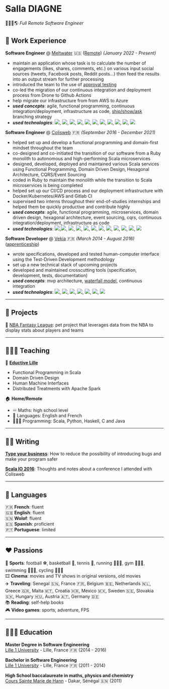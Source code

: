 # Salla DIAGNE

🧑🏾‍💻🌎 _Full Remote Software Engineer_

## 💼 Work Experience

**Software Engineer** @ [Meltwater](https://www.meltwater.com/) 🇺🇸 (<u>Remote</u>) _(January 2022 - Present)_

- maintain an application whose task is to calculate the number of engagements (likes, shares, comments, etc.) on various input social sources (tweets, Facebook posts, Reddit posts...) then feed the results into an output stream for further processing
- introduced the team to the use of [approval testing](https://approvaltests.com/)
- co-led the migration of our continuous integration and deployment process from Drone to Github Actions
- help migrate our infrastructure from from AWS to Azure
- **_used concepts_**: agile, functional programming, continuous integration/deployment, infrastructure as code, [ship/show/ask](https://martinfowler.com/articles/ship-show-ask.html) branching strategy
- **_used technologies_**: ![](https://img.shields.io/badge/kotlin-black?style=flat-square&logo=kotlin), ![](https://img.shields.io/badge/python-black?style=flat-square&logo=python), ![](https://img.shields.io/badge/kafka-black?style=flat-square&logo=apachekafka), ![](https://img.shields.io/badge/git-black?style=flat-square&logo=git), ![](https://img.shields.io/badge/aws-black?style=flat-square&logo=amazonaws), ![](https://img.shields.io/badge/azure-black?style=flat-square&logo=microsoftazure), ![](https://img.shields.io/badge/docker-black?style=flat-square&logo=docker), ![](https://img.shields.io/badge/kubernetes-black?style=flat-square&logo=kubernetes), ![](https://img.shields.io/badge/terraform-black?style=flat-square&logo=terraform), ![](https://img.shields.io/badge/kibana-black?style=flat-square&logo=kibana), ![](https://img.shields.io/badge/grafana-black?style=flat-square&logo=grafana)

**Software Engineer** @ [Colisweb](https://www.colisweb.com/) 🇫🇷 _(September 2016 - December 2021)_

- helped set up and develop a functional programming and domain-first mindset throughout the team
- co-designed and co-initiated the transition of our software from a Ruby monolith to autonomous and high-performing Scala microservices
- designed, developed, deployed and maintained various Scala services using Functional Programming, Domain Driven Design, Hexagonal Architecture, CQRS/Event Sourcing
- coded in Ruby to maintain the monolith while the transition to Scala microservices is being completed
- helped set up our CI/CD process and our deployment infrastructure with Docker/Kubernetes/AWS and Gitlab CI
- supervised two interns throughout their end-of-studies internships and helped them be quickly productive and contribute highly
- **_used concepts_**: agile, functional programming, microservices, domain driven design, hexagonal architecture, event sourcing, cqrs, continuous integration/deployment, infrastructure as code
- **_used technologies_**: ![](https://img.shields.io/badge/scala-black?style=flat-square&logo=scala),![](https://img.shields.io/badge/ruby-black?style=flat-square&logo=ruby), ![](https://img.shields.io/badge/postgresql-black?style=flat-square&logo=postgresql), ![](https://img.shields.io/badge/kafka-black?style=flat-square&logo=apachekafka), ![](https://img.shields.io/badge/rabbitmq-black?style=flat-square&logo=rabbitmq), ![](https://img.shields.io/badge/git-black?style=flat-square&logo=git), ![](https://img.shields.io/badge/aws-black?style=flat-square&logo=amazonaws), ![](https://img.shields.io/badge/google_cloud-black?style=flat-square&logo=googlecloud), ![](https://img.shields.io/badge/docker-black?style=flat-square&logo=docker), ![](https://img.shields.io/badge/kubernetes-black?style=flat-square&logo=kubernetes), ![](https://img.shields.io/badge/terraform-black?style=flat-square&logo=terraform), ![](https://img.shields.io/badge/datadog-black?style=flat-square&logo=datadog)

**Software Developer** @ [Vekia](https://www.vekia.fr/) 🇫🇷 _(March 2014 - August 2016)_ (<u>apprenticeship</u>)

- wrote specifications, developed and tested human-computer interface using the Test-Driven Development methodology
- set up a new technical stack of upcoming projects
- developed and maintained crosscutting tools (specification, development, tests, documentation)
- **_used concepts_**: mvp architecture, [waterfall model](https://www.atlassian.com/agile/project-management/waterfall-methodology), continuous integration
- **_used technologies_**: ![](https://img.shields.io/badge/-java-black?style=flat-square&logo=java), ![](https://img.shields.io/badge/gwt-black?style=flat-square&logo=gwt), ![](https://img.shields.io/badge/postgresql-black?style=flat-square&logo=postgresql), ![](https://img.shields.io/badge/spring_boot-black?style=flat-square&logo=springboot), ![](https://img.shields.io/badge/svn-black?style=flat-square&logo=subversion), ![](https://img.shields.io/badge/jenkins-black?style=flat-square&logo=jenkins), ![](https://img.shields.io/badge/sonarqube-black?style=flat-square&logo=sonarqube)

---

## 🚧 Projects

🏀 [NBA Fantasy League](https://nbafl.herokuapp.com/): pet project that leverages data from the NBA to display stats about players and teams 

---

## 👨🏾‍🏫 Teaching

🏫 **[Eductive Lille](https://euralille.eductive.fr/)**
- Functional Programming in Scala
- Domain Driven Design
- Human Machine Interfaces
- Distributed Treatments with Apache Spark

🏠 **Home/Remote**
- ♾️ Maths: high school level
- 💬 Languages: English and French
- 👨🏾‍💻 Programming: Scala, Python, Haskell, C and Java

---

## ✍🏾 Writing

**[Type your business](https://medium.com/deliver-anticipate-shared-traffic-flows/type-your-business-6c39ddc84963)**: How to reduce the possibility of introducing bugs and make your program safer

**[Scala IO 2016](https://medium.com/deliver-anticipate-shared-traffic-flows/scala-io-2016-8b4ac9288b89)**: Thoughts and notes about a conference I attended with Colisweb

---

## 💬 Languages

🇫🇷 **French**: fluent<br/>
🇬🇧 **English**: fluent<br/>
🇸🇳 **Wolof**: fluent<br/>
🇪🇸 **Spanish**: proficient<br/>
🇵🇹 **Portuguese**: limited

---

## ❤️ Passions

👟 **Sports**: football ⚽️, basketball 🏀, tennis 🎾, running 🏃🏾‍♂️, gym 🏋🏾‍♂️, swimming 🏊🏾‍♂️, cycling 🚵🏾‍♂️<br/>
🎞️ **Cinema**: movies and TV shows in original versions, old movies<br/>
✈️ **Traveling**: Senegal :senegal:, France 🇫🇷, Belgium 🇧🇪, Netherlands 🇳🇱, Greece 🇬🇷, Malta 🇲🇹, Croatia 🇭🇷, Mexico 🇲🇽, Sweden 🇸🇪, Slovakia 🇸🇰, Hungary 🇭🇺, Austria 🇦🇹, Germany 🇩🇪<br/>
📚 **Reading**: self-help books<br/>
🎮 **Video games**: sports, adventure, FPS
  
---

## 👨🏾‍🎓 Education

**Master Degree in Software Engineering**<br/>
[Lille 1 University](https://www.univ-lille.fr/) - Lille, France 🇫🇷 (2014 - 2016)

**Bachelor in Software Engineering**<br/>
[Lille 1 University](https://www.univ-lille.fr/) - Lille, France 🇫🇷 (2011 - 2014)

**High School baccalaureate in maths, physics and chemistry**<br/>
[Cours Sainte Marie de Hann](https://www.mariste.sn/) - Dakar, Sénégal 🇸🇳 (2011)

